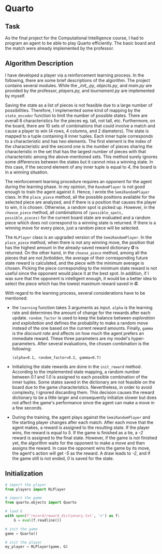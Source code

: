 # Quarto

## Task

As the final project for the Computational Intelligence course, I had to program an agent to be able to play Quarto efficiently. The basic board and the match were already implemented by the professor.

## Algorithm Description

I have developed a player via a reinforcement learning process. In the following, there are some brief descriptions of the algorithm. The project contains several modules. While the *\__init__.py*, *objects.py*, and *main.py* are provided by the professor, *players.py,* and *tournament.py* are implemented by myself.

Saving the state as a list of pieces is not feasible due to a large number of possibilities. Therefore, I implemented some kind of mapping by the `state_encoder` function to limit the number of possible states. There are overall 8 characteristics for the pieces eg. tall, not tall, etc. Furthermore, on the board, there are 10 sets of combinations that could involve a match and cause a player to win (4 rows, 4 columns, and 2 diameters). The state is mapped to a tuple containing 8 inner tuples. Each inner tuple corresponds to a characteristic and has two elements. The first element is the index of the characteristic and the second one is the number of pieces sharing the characteristic in the set that has the largest number of pieces with that characteristic among the above-mentioned sets. This method surely ignores some differences between the states but it cannot miss a winning state. In this case, if the second element of any inner tuple is equal to *4*, the board is in a winning situation.

The reinforcement learning procedure requires an opponent for the agent during the learning phase. In my opinion, the `RandomPlayer` is not good enough to train the agent against it. Hence, I wrote the `SemiRandomPlayer` class. In the `place_piece` method, all the possible positions available for the selected piece are analyzed, and if there is a position that causes the player to win, it is chosen. Otherwise, a random spot is picked up. However, in the `choose_piece` method, all combinations of `(possible_spots, possible_pieces)` for the current board state are evaluated and a random piece which does not correspond to a winning state is returned. If there is a winning move for every piece, just a random piece will be selected.

The `RLPlayer` class is an upgraded version of the `SemiRandomPlayer`. In the `place_piece` method, when there is not any winning move, the position that has the highest amount in the already-saved reward dictionary ***G*** is returned. On the other hand, in the `choose_piece` method, among all the pieces that are not *forbidden*, the average of their corresponding future state reward is calculated, and the piece with the minimum average is chosen. Picking the piece corresponding to the minimum state reward is not useful since the opponent would place it at the best spot. In addition, if I was sure that the opponent is intelligent enough, it would be a better idea to select the piece which has the lowest maximum reward saved in ***G***.

With regard to the learning process, several considerations have to be mentioned:

* the `learning` function takes 3 arguments as input. `alpha` is the learning rate and determines the amount of change for the rewards after each update. `random_factor` is used to keep the balance between *exploration* and *exploitation* and defines the probability to make a random move instead of the one based on the current reward amounts. Finally, `gamma` is the *discount rate* and affects on how much the agent prefers an immediate reward. These three parameters are my model's hyper-parameters. After several evaluations, the chosen combination is the following:

  `(alpha=0.1, random_factor=0.2, gamma=0.7)`

* Initializing the state rewards are done in the `init_reward` method. According to the implemented state mapping, a random number between *0.1* and *1.0* is assigned to each possible combination of the inner tuples. Some states saved in the dictionary are not feasible on the board due to the game characteristics. Nevertheless, in order to avoid complexity, I ignored discarding them. This decision causes the reward dictionary to be a little larger and consequently initialize slower but does not affect the game's performance since the agent can make a move in a few seconds. 
* During the training, the agent plays against the `SemiRandomPlayer` and the starting player changes after each match. After each move that the agent makes, a reward is assigned to the resulting state. If the player wins, the reward is equal to *5*. If the game is finished as a tie, a *-2* reward is assigned to the final state. However, if the game is not finished yet, the algorithm waits for the opponent to make a move and then assigns the reward. In case the opponent wins the game by its move, the agent's action will get *-5* as the reward. A draw leads to *-2*, and if the game still is not ended, *0* is saved for the state.

## Initialization

```python
# import the player
from players import RLPlayer

# import the game
from quarto.objects import Quarto

# load G
with open(f'record/reward_dictionary.txt', 'r') as f:
    G = eval(f.readline())

# init the game
game = Quarto()

# init the player
my_player = RLPlayer(game, G)
```


